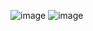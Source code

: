 ![image](https://github.com/user-attachments/assets/c8c73461-c407-482a-984b-5089709097aa)
![image](https://github.com/user-attachments/assets/f27fc2bd-5b79-4c5a-9b66-1a34ad72d986)
